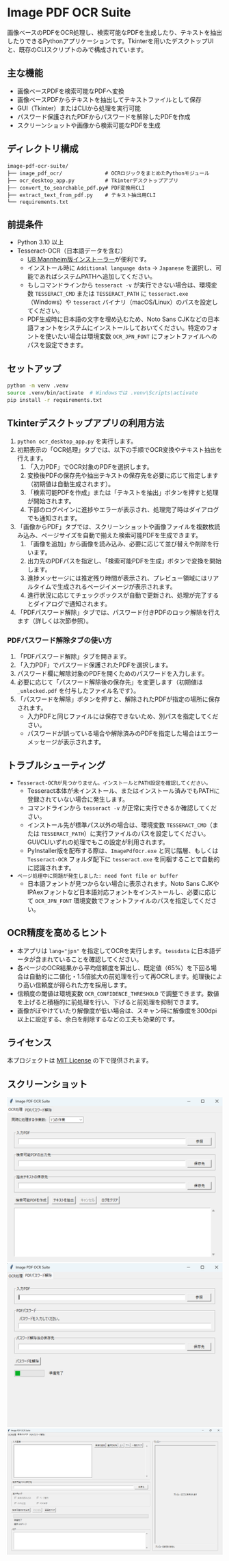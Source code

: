 # Image PDF OCR Suite

画像ベースのPDFをOCR処理し、検索可能なPDFを生成したり、テキストを抽出したりできるPythonアプリケーションです。Tkinterを用いたデスクトップUIと、既存のCLIスクリプトのみで構成されています。

## 主な機能

- 画像ベースPDFを検索可能なPDFへ変換
- 画像ベースPDFからテキストを抽出してテキストファイルとして保存
- GUI（Tkinter）またはCLIから処理を実行可能
- パスワード保護されたPDFからパスワードを解除したPDFを作成
- スクリーンショットや画像から検索可能なPDFを生成

## ディレクトリ構成

```
image-pdf-ocr-suite/
├── image_pdf_ocr/              # OCRロジックをまとめたPythonモジュール
├── ocr_desktop_app.py          # Tkinterデスクトップアプリ
├── convert_to_searchable_pdf.py# PDF変換用CLI
├── extract_text_from_pdf.py    # テキスト抽出用CLI
└── requirements.txt
```

## 前提条件

- Python 3.10 以上
- Tesseract-OCR（日本語データを含む）
  - [UB Mannheim版インストーラー](https://github.com/UB-Mannheim/tesseract/wiki)が便利です。
  - インストール時に `Additional language data` → `Japanese` を選択し、可能であればシステムPATHへ追加してください。
  - もしコマンドラインから `tesseract -v` が実行できない場合は、環境変数 `TESSERACT_CMD` または `TESSERACT_PATH` に `tesseract.exe`（Windows）や `tesseract` バイナリ（macOS/Linux）のパスを設定してください。
  - PDF生成時に日本語の文字を埋め込むため、Noto Sans CJKなどの日本語フォントをシステムにインストールしておいてください。特定のフォントを使いたい場合は環境変数 `OCR_JPN_FONT` にフォントファイルへのパスを設定できます。

## セットアップ

```bash
python -m venv .venv
source .venv/bin/activate  # Windowsでは .venv\Scripts\activate
pip install -r requirements.txt
```

## Tkinterデスクトップアプリの利用方法

1. `python ocr_desktop_app.py` を実行します。
2. 初期表示の「OCR処理」タブでは、以下の手順でOCR変換やテキスト抽出を行えます。
   1. 「入力PDF」でOCR対象のPDFを選択します。
   2. 変換後PDFの保存先や抽出テキストの保存先を必要に応じて指定します（初期値は自動生成されます）。
   3. 「検索可能PDFを作成」または「テキストを抽出」ボタンを押すと処理が開始されます。
   4. 下部のログペインに進捗やエラーが表示され、処理完了時はダイアログでも通知されます。
3. 「画像からPDF」タブでは、スクリーンショットや画像ファイルを複数枚読み込み、ページサイズを自動で揃えた検索可能PDFを生成できます。
   1. 「画像を追加」から画像を読み込み、必要に応じて並び替えや削除を行います。
   2. 出力先のPDFパスを指定し、「検索可能PDFを生成」ボタンで変換を開始します。
   3. 進捗メッセージには推定残り時間が表示され、プレビュー領域にはリアルタイムで生成されるページイメージが表示されます。
   4. 進行状況に応じてチェックボックスが自動で更新され、処理が完了するとダイアログで通知されます。
4. 「PDFパスワード解除」タブでは、パスワード付きPDFのロック解除を行えます（詳しくは次節参照）。

### PDFパスワード解除タブの使い方

1. 「PDFパスワード解除」タブを開きます。
2. 「入力PDF」でパスワード保護されたPDFを選択します。
3. パスワード欄に解除対象のPDFを開くためのパスワードを入力します。
4. 必要に応じて「パスワード解除後の保存先」を変更します（初期値は `_unlocked.pdf` を付与したファイル名です）。
5. 「パスワードを解除」ボタンを押すと、解除されたPDFが指定の場所に保存されます。
   - 入力PDFと同じファイルには保存できないため、別パスを指定してください。
   - パスワードが誤っている場合や解除済みのPDFを指定した場合はエラーメッセージが表示されます。

## トラブルシューティング

- `Tesseract-OCRが見つかりません。インストールとPATH設定を確認してください。`
  - Tesseract本体が未インストール、またはインストール済みでもPATHに登録されていない場合に発生します。
  - コマンドラインから `tesseract -v` が正常に実行できるか確認してください。
  - インストール先が標準パス以外の場合は、環境変数 `TESSERACT_CMD`（または `TESSERACT_PATH`）に実行ファイルのパスを設定してください。GUI/CLIいずれの処理でもこの設定が利用されます。
  - PyInstaller版を配布する際は、`ImagePdfOcr.exe` と同じ階層、もしくは `Tesseract-OCR` フォルダ配下に `tesseract.exe` を同梱することで自動的に認識されます。
- `ページ処理中に問題が発生しました: need font file or buffer`
  - 日本語フォントが見つからない場合に表示されます。Noto Sans CJKやIPAexフォントなど日本語対応フォントをインストールし、必要に応じて `OCR_JPN_FONT` 環境変数でフォントファイルのパスを指定してください。

## OCR精度を高めるヒント

- 本アプリは `lang="jpn"` を指定してOCRを実行します。`tessdata` に日本語データが含まれていることを確認してください。
- 各ページのOCR結果から平均信頼度を算出し、既定値（65%）を下回る場合は自動的に二値化・1.5倍拡大の前処理を行って再OCRします。処理後により高い信頼度が得られた方を採用します。
- 信頼度の閾値は環境変数 `OCR_CONFIDENCE_THRESHOLD` で調整できます。数値を上げると積極的に前処理を行い、下げると前処理を抑制できます。
- 画像がぼやけていたり解像度が低い場合は、スキャン時に解像度を300dpi以上に設定する、余白を削除するなどの工夫も効果的です。

## ライセンス

本プロジェクトは [MIT License](LICENSE) の下で提供されます。

## スクリーンショット

![Screenshot 1](./images/screenshot-1.png)
![Screenshot 2](./images/screenshot-2.png)
![Screenshot 3](./images/screenshot-3.png)